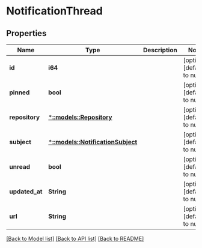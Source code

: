 # NotificationThread

## Properties
Name | Type | Description | Notes
------------ | ------------- | ------------- | -------------
**id** | **i64** |  | [optional] [default to null]
**pinned** | **bool** |  | [optional] [default to null]
**repository** | [***::models::Repository**](Repository.md) |  | [optional] [default to null]
**subject** | [***::models::NotificationSubject**](NotificationSubject.md) |  | [optional] [default to null]
**unread** | **bool** |  | [optional] [default to null]
**updated_at** | **String** |  | [optional] [default to null]
**url** | **String** |  | [optional] [default to null]

[[Back to Model list]](../README.md#documentation-for-models) [[Back to API list]](../README.md#documentation-for-api-endpoints) [[Back to README]](../README.md)


